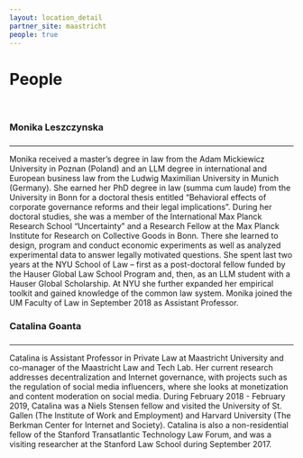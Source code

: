 ```yaml
---
layout: location_detail
partner_site: maastricht
people: true
---
```


<h1 class="display-4">People</h1>
<br>

### Monika Leszczynska
### <a name="monika"></a>

---

Monika received a master’s degree in law from the Adam Mickiewicz University in Poznan (Poland) and an LLM degree in international and European business law from the Ludwig Maximilian University in Munich (Germany). She earned her PhD degree in law (summa cum laude) from the University in Bonn for a doctoral thesis entitled “Behavioral effects of corporate governance reforms and their legal implications”. During her doctoral studies, she was a member of the International Max Planck Research School “Uncertainty” and a Research Fellow at the Max Planck Institute for Research on Collective Goods in Bonn. There she learned to design, program and conduct economic experiments as well as analyzed experimental data to answer legally motivated questions. She spent last two years at the NYU School of Law – first as a post-doctoral fellow funded by the Hauser Global Law School Program and, then, as an LLM student with a Hauser Global Scholarship. At NYU she further expanded her empirical toolkit and gained knowledge of the common law system. Monika joined the UM Faculty of Law in September 2018 as Assistant Professor.

### Catalina Goanta
### <a name="catalina"></a>

---

Catalina is Assistant Professor in Private Law at Maastricht University and co-manager of the Maastricht Law and Tech Lab. Her current research addresses decentralization and Internet governance, with projects such as the regulation of social media influencers, where she looks at monetization and content moderation on social media. During February 2018 - February 2019, Catalina was a Niels Stensen fellow and visited the University of St. Gallen (The Institute of Work and Employment) and Harvard University (The Berkman Center for Internet and Society). Catalina is also a non-residential fellow of the Stanford Transatlantic Technology Law Forum, and was a visiting researcher at the Stanford Law School during September 2017. 
